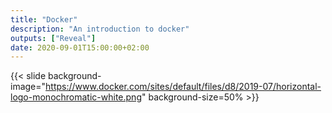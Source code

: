 ```yaml
---
title: "Docker"
description: "An introduction to docker"
outputs: ["Reveal"]
date: 2020-09-01T15:00:00+02:00
---
```


{{< slide background-image="https://www.docker.com/sites/default/files/d8/2019-07/horizontal-logo-monochromatic-white.png" background-size=50% >}}

